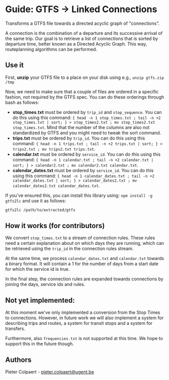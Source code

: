 # Guide: GTFS → Linked Connections

Transforms a GTFS file towards a directed acyclic graph of "connections".

A connection is the combination of a departure and its successive arrival of the same trip. 
Our goal is to retrieve a list of connections that is sorted by departure time, better known as a Directed Acyclic Graph. This way, routeplanning algorithms can be performed.

## Use it

First, __unzip__ your GTFS file to a place on your disk using e.g., `unzip gtfs.zip /tmp`

Now, we need to make sure that a couple of files are ordered in a specific fashion, not required by the GTFS spec. You can do these orderings through bash as follows:
 * __stop_times.txt__ must be ordered by `trip_id` and `stop_sequence`. You can do this using this command: `{ head -n 1 stop_times.txt ; tail -n +2 stop_times.txt | sort; } > stop_times2.txt ; mv stop_times2.txt stop_times.txt`. Mind that the number of the columns are also not standardized by GTFS and you might need to tweak the sort command.
 * __trips.txt__ must be ordered by `trip_id`.  You can do this using this command: `{ head -n 1 trips.txt ; tail -n +2 trips.txt | sort; } > trips2.txt ; mv trips2.txt trips.txt`.
 * __calendar.txt__ must be ordered by `service_id`.  You can do this using this command: `{ head -n 1 calendar.txt ; tail -n +2 calendar.txt | sort; } > calendar2.txt ; mv calendar2.txt calendar.txt`.
 * __calendar_dates.txt__ must be ordered by `service_id`.  You can do this using this command: `{ head -n 1 calendar_dates.txt ; tail -n +2 calendar_dates.txt | sort; } > calendar_dates2.txt ; mv calendar_dates2.txt calendar_dates.txt`.

If you've ensured this, you can install this library using: `npm install -g gtfs2lc` and use it as follows:

```bash
gtfs2lc /path/to/extracted/gtfs
```

## How it works (for contributors)

We convert `stop_times.txt` to a stream of connection rules. These rules need a certain explanation about on which days they are running, which can be retrieved using the `trip_id` in the connection rules stream.

At the same time, we process `calendar_dates.txt` and `calendar.txt` towards a binary format. It will contain a 1 for the number of days from a start date for which the service id is true.

In the final step, the connection rules are expanded towards connections by joining the days, service ids and rules.

## Not yet implemented:

At this moment we've only implemented a conversion from the Stop Times to connections. However, in future work we will also implement a system for describing trips and routes, a system for transit stops and a system for transfers.

Furthermore, also `frequencies.txt` is not supported at this time. We hope to support this in the future though.

## Authors

Pieter Colpaert - pieter.colpaert@ugent.be
